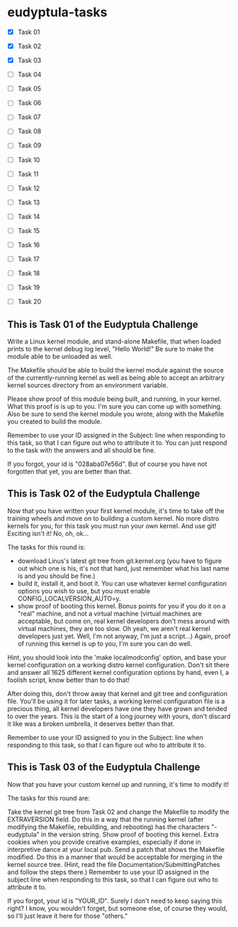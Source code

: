# eudyptula-tasks
- [x] Task 01
- [x] Task 02
- [x] Task 03
- [ ] Task 04
- [ ] Task 05
- [ ] Task 06
- [ ] Task 07
- [ ] Task 08
- [ ] Task 09
- [ ] Task 10
- [ ] Task 11
- [ ] Task 12
- [ ] Task 13
- [ ] Task 14
- [ ] Task 15
- [ ] Task 16
- [ ] Task 17
- [ ] Task 18
- [ ] Task 19
- [ ] Task 20





This is Task 01 of the Eudyptula Challenge
------------------------------------------

Write a Linux kernel module, and stand-alone Makefile, that when loaded
prints to the kernel debug log level, "Hello World!"  Be sure to make
the module able to be unloaded as well.

The Makefile should be able to build the kernel module against the
source of the currently-running kernel as well as being able to accept
an arbitrary kernel sources directory from an environment variable.

Please show proof of this module being built, and running, in your
kernel.  What this proof is is up to you.  I'm sure you can come up with
something.  Also be sure to send the kernel module you wrote, along with
the Makefile you created to build the module.

Remember to use your ID assigned in the Subject: line when responding to
this task, so that I can figure out who to attribute it to.  You can
just respond to the task with the answers and all should be fine.

If you forgot, your id is "028aba07e56d".  But of course you have not
forgotten that yet, you are better than that.


This is Task 02 of the Eudyptula Challenge
------------------------------------------

Now that you have written your first kernel module, it's time to take
off the training wheels and move on to building a custom kernel.  No
more distro kernels for you, for this task you must run your own kernel.
And use git!  Exciting isn't it!  No, oh, ok...

The tasks for this round is:
  - download Linus's latest git tree from git.kernel.org (you have to
    figure out which one is his, it's not that hard, just remember what
    his last name is and you should be fine.)
  - build it, install it, and boot it.  You can use whatever kernel
    configuration options you wish to use, but you must enable
    CONFIG_LOCALVERSION_AUTO=y.
  - show proof of booting this kernel.  Bonus points for you if you do
    it on a "real" machine, and not a virtual machine (virtual machines
    are acceptable, but come on, real kernel developers don't mess
    around with virtual machines, they are too slow.  Oh yeah, we aren't
    real kernel developers just yet.  Well, I'm not anyway, I'm just a
    script...)  Again, proof of running this kernel is up to you, I'm
    sure you can do well.

Hint, you should look into the 'make localmodconfig' option, and base
your kernel configuration on a working distro kernel configuration.
Don't sit there and answer all 1625 different kernel configuration
options by hand, even I, a foolish script, know better than to do that!

After doing this, don't throw away that kernel and git tree and
configuration file.  You'll be using it for later tasks, a working
kernel configuration file is a precious thing, all kernel developers
have one they have grown and tended to over the years.  This is the
start of a long journey with yours, don't discard it like was a broken
umbrella, it deserves better than that.

Remember to use your ID assigned to you in the Subject: line when
responding to this task, so that I can figure out who to attribute it
to.

This is Task 03 of the Eudyptula Challenge
------------------------------------------
Now that you have your custom kernel up and running, it's time to modify it!

The tasks for this round are:

Take the kernel git tree from Task 02 and change the Makefile to modify the EXTRAVERSION field. Do this in a way that the running kernel (after modifying the Makefile, rebuilding, and rebooting) has the characters "-eudyptula" in the version string.
Show proof of booting this kernel. Extra cookies when you provide creative examples, especially if done in interpretive dance at your local pub.
Send a patch that shows the Makefile modified. Do this in a manner that would be acceptable for merging in the kernel source tree. (Hint, read the file Documentation/SubmittingPatches and follow the steps there.)
Remember to use your ID assigned in the subject line when responding to this task, so that I can figure out who to attribute it to.

If you forgot, your id is "YOUR_ID". Surely I don't need to keep saying this right? I know, you wouldn't forget, but someone else, of course they would, so I'll just leave it here for those "others."
